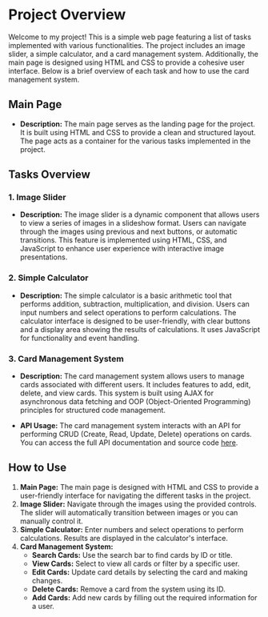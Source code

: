 # Project Overview

Welcome to my project! This is a simple web page featuring a list of tasks implemented with various functionalities. The project includes an image slider, a simple calculator, and a card management system. Additionally, the main page is designed using HTML and CSS to provide a cohesive user interface. Below is a brief overview of each task and how to use the card management system.

## Main Page

-   **Description:** The main page serves as the landing page for the project. It is built using HTML and CSS to provide a clean and structured layout. The page acts as a container for the various tasks implemented in the project.

## Tasks Overview

### 1. Image Slider

-   **Description:** The image slider is a dynamic component that allows users to view a series of images in a slideshow format. Users can navigate through the images using previous and next buttons, or automatic transitions. This feature is implemented using HTML, CSS, and JavaScript to enhance user experience with interactive image presentations.

### 2. Simple Calculator

-   **Description:** The simple calculator is a basic arithmetic tool that performs addition, subtraction, multiplication, and division. Users can input numbers and select operations to perform calculations. The calculator interface is designed to be user-friendly, with clear buttons and a display area showing the results of calculations. It uses JavaScript for functionality and event handling.

### 3. Card Management System

-   **Description:** The card management system allows users to manage cards associated with different users. It includes features to add, edit, delete, and view cards. This system is built using AJAX for asynchronous data fetching and OOP (Object-Oriented Programming) principles for structured code management.

-   **API Usage:** The card management system interacts with an API for performing CRUD (Create, Read, Update, Delete) operations on cards. You can access the full API documentation and source code [here](https://github.com/lh-rubz/Netlify-express).

## How to Use

1. **Main Page:** The main page is designed with HTML and CSS to provide a user-friendly interface for navigating the different tasks in the project.
2. **Image Slider:** Navigate through the images using the provided controls. The slider will automatically transition between images or you can manually control it.
3. **Simple Calculator:** Enter numbers and select operations to perform calculations. Results are displayed in the calculator's interface.
4. **Card Management System:**
    - **Search Cards:** Use the search bar to find cards by ID or title.
    - **View Cards:** Select to view all cards or filter by a specific user.
    - **Edit Cards:** Update card details by selecting the card and making changes.
    - **Delete Cards:** Remove a card from the system using its ID.
    - **Add Cards:** Add new cards by filling out the required information for a user.
